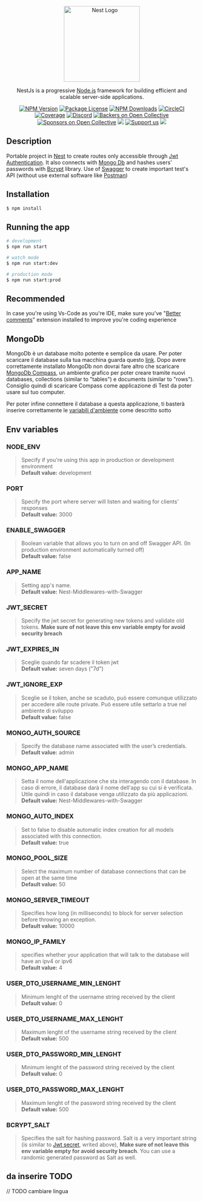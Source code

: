 <p align="center">
  <a href="http://nestjs.com/" target="blank"><img src="https://nestjs.com/img/logo-small.svg" width="200" alt="Nest Logo" /></a>
</p>

[circleci-image]: https://img.shields.io/circleci/build/github/nestjs/nest/master?token=abc123def456
[circleci-url]: https://circleci.com/gh/nestjs/nest

  <p align="center">NestJs is a progressive <a href="http://nodejs.org" target="_blank">Node.js</a> framework for building efficient and scalable server-side applications.</p>
    <p align="center">
<a href="https://www.npmjs.com/~nestjscore" target="_blank"><img src="https://img.shields.io/npm/v/@nestjs/core.svg" alt="NPM Version" /></a>
<a href="https://www.npmjs.com/~nestjscore" target="_blank"><img src="https://img.shields.io/npm/l/@nestjs/core.svg" alt="Package License" /></a>
<a href="https://www.npmjs.com/~nestjscore" target="_blank"><img src="https://img.shields.io/npm/dm/@nestjs/common.svg" alt="NPM Downloads" /></a>
<a href="https://circleci.com/gh/nestjs/nest" target="_blank"><img src="https://img.shields.io/circleci/build/github/nestjs/nest/master" alt="CircleCI" /></a>
<a href="https://coveralls.io/github/nestjs/nest?branch=master" target="_blank"><img src="https://coveralls.io/repos/github/nestjs/nest/badge.svg?branch=master#9" alt="Coverage" /></a>
<a href="https://discord.gg/G7Qnnhy" target="_blank"><img src="https://img.shields.io/badge/discord-online-brightgreen.svg" alt="Discord"/></a>
<a href="https://opencollective.com/nest#backer" target="_blank"><img src="https://opencollective.com/nest/backers/badge.svg" alt="Backers on Open Collective" /></a>
<a href="https://opencollective.com/nest#sponsor" target="_blank"><img src="https://opencollective.com/nest/sponsors/badge.svg" alt="Sponsors on Open Collective" /></a>
  <a href="https://paypal.me/kamilmysliwiec" target="_blank"><img src="https://img.shields.io/badge/Donate-PayPal-ff3f59.svg"/></a>
    <a href="https://opencollective.com/nest#sponsor"  target="_blank"><img src="https://img.shields.io/badge/Support%20us-Open%20Collective-41B883.svg" alt="Support us"></a>
  <a href="https://twitter.com/nestframework" target="_blank"><img src="https://img.shields.io/twitter/follow/nestframework.svg?style=social&label=Follow"></a>
</p>
  <!--[![Backers on Open Collective](https://opencollective.com/nest/backers/badge.svg)](https://opencollective.com/nest#backer)
  [![Sponsors on Open Collective](https://opencollective.com/nest/sponsors/badge.svg)](https://opencollective.com/nest#sponsor)-->

## Description

Portable project in [Nest](https://github.com/nestjs/nest) to create routes only accessible through [Jwt Authentication](https://docs.nestjs.com/security/authentication#jwt-token). It also connects with [Mongo Db](https://www.mongodb.com/it-it) and hashes users' passwords with [Bcrypt](https://github.com/kelektiv/node.bcrypt.js#readme) library. Use of [Swagger](https://docs.nestjs.com/openapi/introduction) to create important test's API (without use external software like [Postman](https://www.postman.com/))

## Installation

```bash
$ npm install
```

## Running the app

```bash
# development
$ npm run start

# watch mode
$ npm run start:dev

# production mode
$ npm run start:prod
```

## Recommended

In case you're using Vs-Code as you're IDE, make sure you've "[Better comments](https://marketplace.visualstudio.com/items?itemName=aaron-bond.better-comments)" extension installed to improve you're coding experience

## MongoDb

MongoDb è un database molto potente e semplice da usare.
Per poter scaricare il database sulla tua macchina guarda questo [link](https://www.mongodb.com/docs/manual/tutorial/install-mongodb-on-windows/). Dopo avere correttamente installato MongoDb non dovrai fare altro che scaricare [MongoDb Compass](https://www.mongodb.com/products/compass), un ambiente grafico per poter creare tramite nuovi databases, collections (similar to "tables") e documents (similar to "rows"). Consiglio quindi di scaricare Compass come applicazione di Test da poter usare sul tuo computer.

Per poter infine connettere il database a questa applicazione, ti basterà inserire correttamente le [variabili d'ambiente](https://github.com/Giadissima/Nest-Authenticator#env-variables) come descritto sotto

## Env variables

### NODE_ENV

> Specify if you're using this app in production or development environment  
**Default value:** development

### PORT

> Specify the port where server will listen and waiting for clients' responses  
**Default value:** 3000

### ENABLE_SWAGGER

> Boolean variable that allows you to turn on and off Swagger API. (In production environment automatically turned off)  
**Default value:** false

### APP_NAME

> Setting app's name.  
**Default value:** Nest-Middlewares-with-Swagger

### JWT_SECRET

> Specify the jwt secret for generating new tokens and validate old tokens. **Make sure of not leave this env variable empty for avoid security breach**

### JWT_EXPIRES_IN

> Sceglie quando far scadere il token jwt  
**Default value:** seven days ("7d")

### JWT_IGNORE_EXP

> Sceglie se il token, anche se scaduto, può essere comunque utilizzato per accedere alle route private. Può essere utile settarlo a true nel ambiente di sviluppo  
**Default value:** false

### MONGO_AUTH_SOURCE

> Specify the database name associated with the user’s credentials.  
**Default value:** admin

### MONGO_APP_NAME

> Setta il nome dell'applicazione che sta interagendo con il database. In caso di errore, il database darà il nome dell'app su cui si è verificata. Utile quindi in caso il database venga utilizzato da più applicazioni.  
**Default value:** Nest-Middlewares-with-Swagger

### MONGO_AUTO_INDEX

> Set to false to disable automatic index creation for all models associated with this connection.  
**Default value:** true

### MONGO_POOL_SIZE

> Select the maximum number of database connections that can be open at the same time  
**Default value:** 50

### MONGO_SERVER_TIMEOUT

> Specifies how long (in milliseconds) to block for server selection before throwing an exception.  
**Default value:** 10000

### MONGO_IP_FAMILY

> specifies whether your application that will talk to the database will have an ipv4 or ipv6  
**Default value:** 4

### USER_DTO_USERNAME_MIN_LENGHT

> Minimum lenght of the username string received by the client  
**Default value:** 0

### USER_DTO_USERNAME_MAX_LENGHT

> Maximum lenght of the username string received by the client  
**Default value:** 500

### USER_DTO_PASSWORD_MIN_LENGHT

> Minimum lenght of the password string received by the client  
**Default value:** 0

### USER_DTO_PASSWORD_MAX_LENGHT

> Maximum lenght of the password string received by the client  
**Default value:** 500

### BCRYPT_SALT

> Specifies the salt for hashing password. Salt is a very important string (is similar to [Jwt secret](https://github.com/Giadissima/Nest-Authenticator#jwt_ignore_exp), writed above), **Make sure of not leave this env variable empty for avoid security breach**. You can use a randomic generated password as Salt as well.

## da inserire TODO

// TODO cambiare lingua